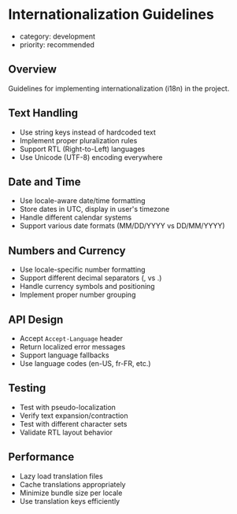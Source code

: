 # Internationalization Guidelines
- category: development
- priority: recommended

## Overview
Guidelines for implementing internationalization (i18n) in the project.

## Text Handling
- Use string keys instead of hardcoded text
- Implement proper pluralization rules
- Support RTL (Right-to-Left) languages
- Use Unicode (UTF-8) encoding everywhere

## Date and Time
- Use locale-aware date/time formatting
- Store dates in UTC, display in user's timezone
- Handle different calendar systems
- Support various date formats (MM/DD/YYYY vs DD/MM/YYYY)

## Numbers and Currency
- Use locale-specific number formatting
- Support different decimal separators (, vs .)
- Handle currency symbols and positioning
- Implement proper number grouping

## API Design
- Accept `Accept-Language` header
- Return localized error messages
- Support language fallbacks
- Use language codes (en-US, fr-FR, etc.)

## Testing
- Test with pseudo-localization
- Verify text expansion/contraction
- Test with different character sets
- Validate RTL layout behavior

## Performance
- Lazy load translation files
- Cache translations appropriately
- Minimize bundle size per locale
- Use translation keys efficiently 